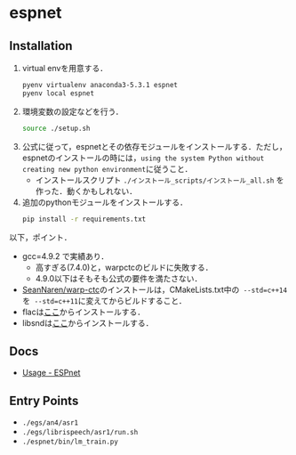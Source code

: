 # espnet

## Installation
1. virtual envを用意する．
    ```sh
    pyenv virtualenv anaconda3-5.3.1 espnet
    pyenv local espnet
    ```
1. 環境変数の設定などを行う．
    ```sh
    source ./setup.sh
    ```
1. 公式に従って，espnetとその依存モジュールをインストールする．ただし，espnetのインストールの時には，`using the system Python without creating new python environment`に従うこと．
    - インストールスクリプト `./インストール_scripts/インストール_all.sh` を作った．動くかもしれない．
1. 追加のpythonモジュールをインストールする．
    ```sh
    pip install -r requirements.txt
    ```


以下，ポイント．
* gcc=4.9.2 で実績あり．
    - 高すぎる(7.4.0)と，warpctcのビルドに失敗する．
    - 4.9.0以下はそもそも公式の要件を満たさない．
* [SeanNaren/warp-ctc](https://github.com/SeanNaren/warp-ctc)のインストールは，CMakeLists.txt中の` --std=c++14`を` --std=c++11`に変えてからビルドすること．
* flacは[ここ](http://www.linuxfromscratch.org/blfs/view/svn/multimedia/flac.html)からインストールする．
* libsndは[ここ](http://lfsbookja.osdn.jp/BLFS/svn-ja/multimedia/libsndfile.html)からインストールする．

## Docs
* [Usage - ESPnet](https://espnet.github.io/espnet/tutorial.html)

## Entry Points
* `./egs/an4/asr1`
* `./egs/librispeech/asr1/run.sh`
* `./espnet/bin/lm_train.py`

